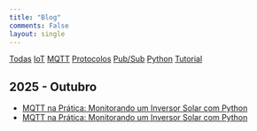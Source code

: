 ```yaml
---
title: "Blog"
comments: False
layout: single
---
```


<a href="/" class="tag">Todas</a> <a href="/tags/IoT" class="tag">IoT</a> <a href="/tags/MQTT" class="tag">MQTT</a> <a href="/tags/Protocolos" class="tag">Protocolos</a> <a href="/tags/Pub/Sub" class="tag active">Pub/Sub</a> <a href="/tags/Python" class="tag">Python</a> <a href="/tags/Tutorial" class="tag">Tutorial</a>

## 2025 - Outubro

- [MQTT na Prática: Monitorando um Inversor Solar com Python](/2025/10/27/mqtt-na-pr-tica--monitorando-um-inversor-solar-com-python/)
- [MQTT na Prática: Monitorando um Inversor Solar com Python](/2025/10/27/protocolo-mqtt/)

